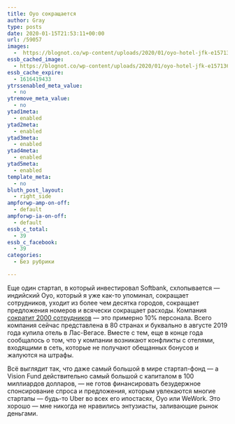 ```yaml
---
title: Oyo сокращается
author: Gray
type: posts
date: 2020-01-15T21:53:11+00:00
url: /59057
images:
  -  https://blognot.co/wp-content/uploads/2020/01/oyo-hotel-jfk-e1571363051452.jpg
essb_cached_image:
  - https://blognot.co/wp-content/uploads/2020/01/oyo-hotel-jfk-e1571363051452.jpg
essb_cache_expire:
  - 1616419433
ytrssenabled_meta_value:
  - no
ytremove_meta_value:
  - no
ytad1meta:
  - enabled
ytad2meta:
  - enabled
ytad3meta:
  - enabled
ytad4meta:
  - enabled
ytad5meta:
  - enabled
template_meta:
  - no
bluth_post_layout:
  - right_side
ampforwp-amp-on-off:
  - default
ampforwp-ia-on-off:
  - default
essb_c_total:
  - 39
essb_c_facebook:
  - 39
categories:
  - Без рубрики

---
```








Еще один стартап, в который инвестировал Softbank, схлопывается — индийский Oyo, который я уже как-то упоминал, сокращает сотрудников, уходит из более чем десятка городов, сокращает предложения номеров и всячески сокращает расходы. Компания [сократит 2000 сотрудников][1] — это примерно 10% персонала. Всего компания сейчас представлена в 80 странах и буквально в августе 2019 года купила отель в Лас-Вегасе. Вместе с тем, еще в конце года сообщалось о том, что у компании возникают конфликты с отелями, входящими в сеть, которые не получают обещанных бонусов и жалуются на штрафы.

Всё выглядит так, что даже самый большой в мире стартап-фонд — а Vision Fund действительно самый большой с капиталом в 100 миллиардов долларов, — не готов финансировать безудержное спонсирование спроса и предложения, которым увлекаются многие стартапы — будь-то Uber во всех его ипостасях, Oyo или WeWork. Это хорошо — мне никогда не нравились энтузиасты, заливающие рынок деньгами.

 [1]: https://www.nytimes.com/2020/01/13/technology/oyo-hotel-india-softbank.html